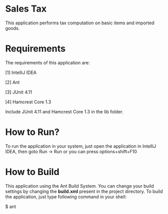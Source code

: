 Sales Tax
===================================
This application performs tax computation on basic items and imported goods.


Requirements
=============

The requirements of this application are:

[1] IntelliJ IDEA

[2] Ant

[3] JUnit 4.11

[4] Hamcrest Core 1.3

Include JUnit 4.11 and Hamcrest Core 1.3 in the lib folder.

How to Run?
============

To run the application in your system, just open the application in IntelliJ IDEA,
then goto Run -> Run or you can press options+shift+F10

How to Build
=============

This application using the Ant Build System. You can change your build settings by changing 
the **build.xml** present in the project directory. To build the application, just type following
command in your shell:

   $ ant


